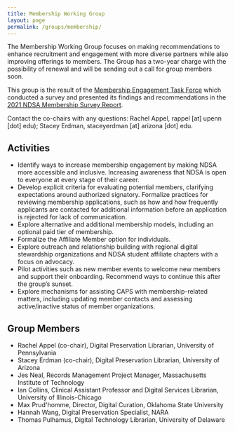 ```yaml
---
title: Membership Working Group
layout: page
permalink: /groups/membership/
---
```


The Membership Working Group focuses on making recommendations to enhance recruitment and engagement with more diverse partners while also improving offerings to members. The Group has a two-year charge with the possibility of renewal and will be sending out a call for group members soon.  

This group is the result of the [Membership Engagement Task Force](membership-task-force.md) which conducted a survey and presented its findings and recommendations in the [2021 NDSA Membership Survey Report](https://osf.io/y4kpu/?view_only=). 

Contact the co-chairs with any questions: Rachel Appel, rappel [at] upenn [dot] edu); Stacey Erdman, staceyerdman [at] arizona [dot] edu. 

## Activities 
- Identify ways to increase membership engagement by making NDSA more accessible and inclusive. Increasing awareness that NDSA is open to everyone at every stage of their career.
- Develop explicit criteria for evaluating potential members, clarifying expectations around authorized signatory. Formalize practices for reviewing membership applications, such as how and how frequently applicants are contacted for additional information before an application is rejected for lack of communication.
- Explore alternative and additional membership models, including an optional paid tier of membership.
- Formalize the Affiliate Member option for individuals.
- Explore outreach and relationship building with regional digital stewardship organizations and NDSA student affiliate chapters with a focus on advocacy. 
- Pilot activities such as new member events to welcome new members and support their onboarding. Recommend ways to continue this after the group’s sunset.
- Explore mechanisms for assisting CAPS with membership-related matters, including updating member contacts and assessing active/inactive status of member organizations.

## Group Members 
- Rachel Appel (co-chair), Digital Preservation Librarian, University of Pennsylvania  
- Stacey Erdman (co-chair), Digital Preservation Librarian, University of Arizona
- Jes Neal, Records Management Project Manager, Massachusetts Institute of Technology
- Ian Collins, Clinical Assistant Professor and Digital Services Librarian, University of Illinois-Chicago
- Max Prud'homme, Director, Digital Curation, Oklahoma State University
- Hannah Wang, Digital Preservation Specialist, NARA
- Thomas Pulhamus, Digital Technology Librarian, University of Delaware


